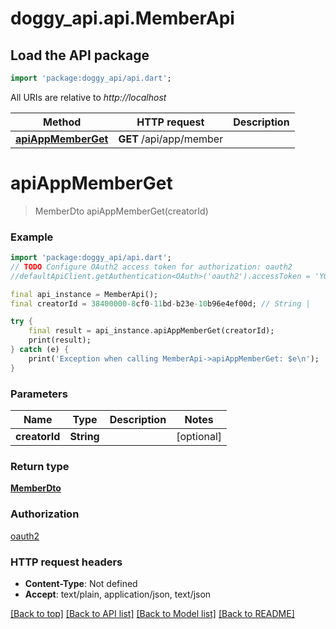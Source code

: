 # doggy_api.api.MemberApi

## Load the API package
```dart
import 'package:doggy_api/api.dart';
```

All URIs are relative to *http://localhost*

Method | HTTP request | Description
------------- | ------------- | -------------
[**apiAppMemberGet**](MemberApi.md#apiappmemberget) | **GET** /api/app/member | 


# **apiAppMemberGet**
> MemberDto apiAppMemberGet(creatorId)



### Example
```dart
import 'package:doggy_api/api.dart';
// TODO Configure OAuth2 access token for authorization: oauth2
//defaultApiClient.getAuthentication<OAuth>('oauth2').accessToken = 'YOUR_ACCESS_TOKEN';

final api_instance = MemberApi();
final creatorId = 38400000-8cf0-11bd-b23e-10b96e4ef00d; // String | 

try {
    final result = api_instance.apiAppMemberGet(creatorId);
    print(result);
} catch (e) {
    print('Exception when calling MemberApi->apiAppMemberGet: $e\n');
}
```

### Parameters

Name | Type | Description  | Notes
------------- | ------------- | ------------- | -------------
 **creatorId** | **String**|  | [optional] 

### Return type

[**MemberDto**](MemberDto.md)

### Authorization

[oauth2](../README.md#oauth2)

### HTTP request headers

 - **Content-Type**: Not defined
 - **Accept**: text/plain, application/json, text/json

[[Back to top]](#) [[Back to API list]](../README.md#documentation-for-api-endpoints) [[Back to Model list]](../README.md#documentation-for-models) [[Back to README]](../README.md)

